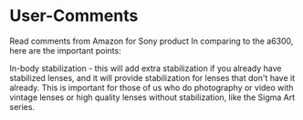 # User-Comments
Read comments from Amazon for Sony product
In comparing to the a6300, here are the important points:

In-body stabilization - this will add extra stabilization if you already have stabilized lenses, and it will provide stabilization for lenses that don't have it already. This is important for those of us who do photography or video with vintage lenses or high quality lenses without stabilization, like the Sigma Art series.
